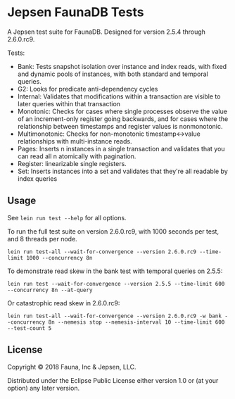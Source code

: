 # Jepsen FaunaDB Tests

A Jepsen test suite for FaunaDB. Designed for version 2.5.4 through 2.6.0.rc9.

Tests:

- Bank: Tests snapshot isolation over instance and index reads, with fixed and
  dynamic pools of instances, with both standard and temporal queries.
- G2: Looks for predicate anti-dependency cycles
- Internal: Validates that modifications within a transaction are visible to
  later queries within that transaction
- Monotonic: Checks for cases where single processes observe the value of an
  increment-only register going backwards, and for cases where the relationship
  between timestamps and register values is nonmonotonic.
- Multimonotonic: Checks for non-monotonic timestamp<->value relationships with
  multi-instance reads.
- Pages: Inserts n instances in a single transaction and validates that you can
  read all n atomically with pagination.
- Register: linearizable single registers.
- Set: Inserts instances into a set and validates that they're all readable by
  index queries

## Usage

See `lein run test --help` for all options.

To run the full test suite on version 2.6.0.rc9, with 1000 seconds per test,
and 8 threads per node.

```
lein run test-all --wait-for-convergence --version 2.6.0.rc9 --time-limit 1000 --concurrency 8n
```

To demonstrate read skew in the bank test with temporal queries on 2.5.5:

```
lein run test --wait-for-convergence --version 2.5.5 --time-limit 600 --concurrency 8n --at-query
```

Or catastrophic read skew in 2.6.0.rc9:

```
lein run test-all --wait-for-convergence --version 2.6.0.rc9 -w bank --concurrency 8n --nemesis stop --nemesis-interval 10 --time-limit 600 --test-count 5
```

## License

Copyright © 2018 Fauna, Inc & Jepsen, LLC.

Distributed under the Eclipse Public License either version 1.0 or (at your
option) any later version.
